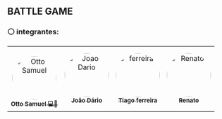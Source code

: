 ## BATTLE GAME

### ⚪ integrantes:
<table>
  <tr>
     <td align="center">
       <br>
       <a href="https://github.com/Otto-Samuel">
         <img src="https://avatars.githubusercontent.com/u/162514493?v=4" style="border-radius: 50%" width="100px;" alt="Otto Samuel"/>
         <br />
         <sub><b>Otto Samuel 💻👑</b></sub>
       </a>
     </td>
    <td align="center">
       <a href="https://github.com/ElprogramadorxX">
         <img src="https://avatars.githubusercontent.com/u/134674876?v=4" style="border-radius: 50%" width="100px;" alt="Joao Dario"/>
         <br />
         <sub><b>João Dário</b></sub>
       </a>
     </td>
    <td align="center">
       <a href="https://github.com/FrrTiago">
         <img src="https://avatars.githubusercontent.com/u/132114628?v=4" style="border-radius: 50%" width="100px;" alt="ferreira"/>
         <br />
         <sub><b>Tiago ferreira</b></sub>
       </a>
     </td>
     <td align="center">
       <a href="https://github.com/aluno-renato">
         <img src="https://encrypted-tbn3.gstatic.com/images?q=tbn:ANd9GcRJ_8D5lsZLipbulUbKv4Ia7JU5VjIW_badtE8WZb7Ne_6qx8xo" style="border-radius: 50%" width="100px;" alt="Renato"/>
         <br />
         <sub><b>Renato</b></sub>
       </a>
     </td>

  </tr>
</table>
